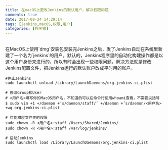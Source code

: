 ```yaml
---
title: 在macOS上更改Jenkins的默认用户，解决权限问题
comments: true
date: 2017-08-24 14:29:14
tags: [Jenkins,macOS,权限,用户]
categories: [程序猿]
---
```

<br />
<!--more-->
在MacOS上使用`dmg`安装包安装完Jenkins之后，发了Jenkins自动在系统里新建了一个名为`jenkins`的用户。默认的，Jenkins程序里的自动化构建操作都是以这个用户身份来进行的，所以有时会出现一些权限问题，解决方法就是修改Jenkins配置文件，把Jenkins运行的默认账户改成平时用的账户。

```shell
#停止Jenkins
sudo launchctl unload /Library/LaunchDaemons/org.jenkins-ci.plist

# 修改Group和User
# <用户名>填写你的MacOS用户名，不知道的可以在命令行使用whoami查看，不需要尖括号
$ sudo vim +1 +/daemon +’s/daemon/staff/’ +/daemon +’s/daemon/<用户名> +wq org.jenkins-ci.plist

# 可能相应文件夹的权限
sudo chown -R <用户名>:staff /Users/Shared/Jenkins/
sudo chown -R <用户名>:staff /var/log/jenkins/

# 启动Jenkins
sudo launchctl load /Library/LaunchDaemons/org.jenkins-ci.plist
```